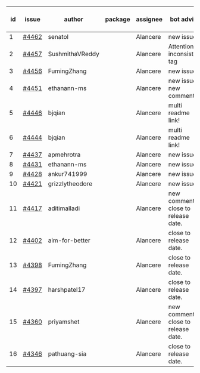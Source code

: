 | id | issue | author | package | assignee | bot advice | created date of issue | target release date | date from target |
| ------ | ------ | ------ | ------ | ------ | ------ | ------ | ------ | :-----: |
| 1 | [#4462](https://github.com/Azure/sdk-release-request/issues/4462) | senatol |  | Alancere | new issue. | 08-23 | 09-22 |  |
| 2 | [#4457](https://github.com/Azure/sdk-release-request/issues/4457) | SushmithaVReddy |  | Alancere | Attention to inconsistent tag | 08-23 | 09-22 |  |
| 3 | [#4456](https://github.com/Azure/sdk-release-request/issues/4456) | FumingZhang |  | Alancere | new issue. | 08-23 | 09-22 |  |
| 4 | [#4451](https://github.com/Azure/sdk-release-request/issues/4451) | ethanann-ms |  | Alancere | new issue. new comment. | 08-17 | 09-22 |  |
| 5 | [#4446](https://github.com/Azure/sdk-release-request/issues/4446) | bjqian |  | Alancere | multi readme link! | 08-17 | 09-22 |  |
| 6 | [#4444](https://github.com/Azure/sdk-release-request/issues/4444) | bjqian |  | Alancere | multi readme link! | 08-17 | 09-22 |  |
| 7 | [#4437](https://github.com/Azure/sdk-release-request/issues/4437) | apmehrotra |  | Alancere | new issue. | 08-16 | 09-22 |  |
| 8 | [#4431](https://github.com/Azure/sdk-release-request/issues/4431) | ethanann-ms |  | Alancere | new issue. | 08-15 | 09-22 |  |
| 9 | [#4428](https://github.com/Azure/sdk-release-request/issues/4428) | ankur741999 |  | Alancere | new issue. | 08-14 | 09-22 |  |
| 10 | [#4421](https://github.com/Azure/sdk-release-request/issues/4421) | grizzlytheodore |  | Alancere | new issue. | 08-12 | 09-22 |  |
| 11 | [#4417](https://github.com/Azure/sdk-release-request/issues/4417) | aditimalladi |  | Alancere | new comment. close to release date.  | 08-11 | 08-25 | 0 |
| 12 | [#4402](https://github.com/Azure/sdk-release-request/issues/4402) | aim-for-better |  | Alancere | close to release date.  | 08-08 | 08-25 | 0 |
| 13 | [#4398](https://github.com/Azure/sdk-release-request/issues/4398) | FumingZhang |  | Alancere | close to release date.  | 08-08 | 08-25 | 0 |
| 14 | [#4397](https://github.com/Azure/sdk-release-request/issues/4397) | harshpatel17 |  | Alancere | close to release date.  | 08-07 | 08-25 | 0 |
| 15 | [#4360](https://github.com/Azure/sdk-release-request/issues/4360) | priyamshet |  | Alancere | new comment. close to release date.  | 07-25 | 08-25 | 0 |
| 16 | [#4346](https://github.com/Azure/sdk-release-request/issues/4346) | pathuang-sia |  | Alancere | close to release date.  | 07-19 | 08-25 | 0 |
